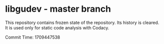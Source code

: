 # libgudev - master branch

This repository contains frozen state of the repository.
Its history is cleared. It is used only for static code
analysis with Codacy.

Commit Time: 1709447538